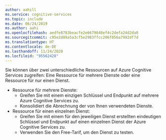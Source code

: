 ```yaml
---
author: aahill
ms.service: cognitive-services
ms.topic: include
ms.date: 06/24/2019
ms.author: aahi
ms.openlocfilehash: aedfe8783beacfe2e6679848ef4c2defa24d2da0
ms.sourcegitcommit: c95e2d89a5a3cf5e2983ffcc206f056a7992df7d
ms.translationtype: HT
ms.contentlocale: de-DE
ms.lasthandoff: 11/24/2020
ms.locfileid: "95562428"
---
```

<!-- > [!NOTE]
> Subscription owners can disable the creation of Cognitive Services resources for resource groups and subscriptions by applying [Azure policy](../articles/governance/policy/overview.md#policy-definition), assigning a “Not allowed resource types” policy definition, and specifying **Microsoft.CognitiveServices/accounts** as the target resource type. -->
Sie können über zwei unterschiedliche Ressourcen auf Azure Cognitive Services zugreifen: Eine Ressource für mehrere Dienste oder eine Ressource für nur einen Dienst.

* Ressource für mehrere Dienste:
    * Greifen Sie mit einem einzigen Schlüssel und Endpunkt auf mehrere Azure Cognitive Services zu.
    * Konsolidiert die Abrechnung der von Ihnen verwendeten Dienste.
* Ressource für einen einzelnen Dienst:
    * Greifen Sie mit einem für den jeweiligen Dienst erstellten eindeutigen Schlüssel und Endpunkt auf einen einzelnen Dienst der Azure Cognitive Services zu. 
    * Verwenden Sie den Free-Tarif, um den Dienst zu testen.